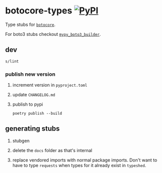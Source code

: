 # botocore-types [![PyPI](https://img.shields.io/pypi/v/botocore-types.svg)](https://pypi.org/project/botocore-types/)

Type stubs for [`botocore`][0].

For boto3 stubs checkout [`mypy_boto3_builder`][1].

## dev

```sh
s/lint
```

### publish new version

1. increment version in `pyproject.toml`
2. update `CHANGELOG.md`
3. publish to pypi

   ```
   poetry publish --build
   ```

## generating stubs

1. stubgen

2. delete the `docs` folder as that's internal

3. replace vendored imports with normal package imports. Don't want to have
   to type `requests` when types for it already exist in `typeshed`.

[0]: https://github.com/boto/botocore
[1]: https://github.com/vemel/mypy_boto3_builder
